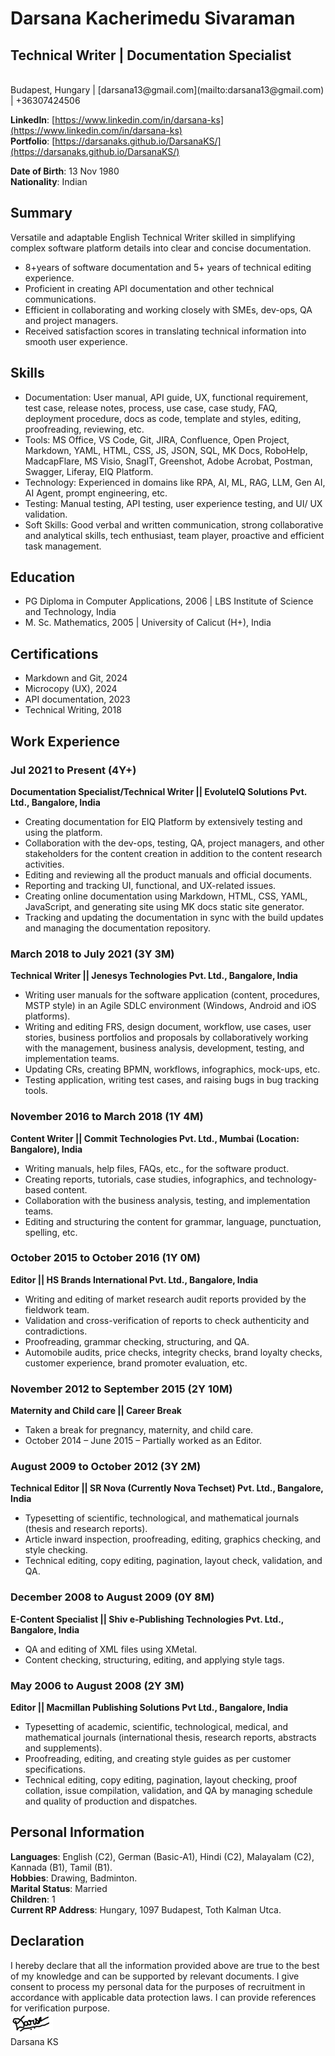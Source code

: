 # Darsana Kacherimedu Sivaraman
## Technical Writer | Documentation Specialist
<br>
Budapest, Hungary | [darsana13@gmail.com](mailto:darsana13@gmail.com) | +36307424506<br>

**LinkedIn**: [https://www.linkedin.com/in/darsana-ks](https://www.linkedin.com/in/darsana-ks)<br>
**Portfolio**: [https://darsanaks.github.io/DarsanaKS/](https://darsanaks.github.io/DarsanaKS/)<br>

**Date of Birth**: 13 Nov 1980<br>
**Nationality**: Indian
<br>


## Summary
Versatile and adaptable English Technical Writer skilled in simplifying complex software platform details into clear and concise documentation.

- 8+years of software documentation and 5+ years of technical editing experience.
- Proficient in creating API documentation and other technical communications.
- Efficient in collaborating and working closely with SMEs, dev-ops, QA and project managers.
- Received satisfaction scores in translating technical information into smooth user experience.

## Skills
- Documentation: User manual, API guide, UX, functional requirement, test case, release notes, process, use case, case study, FAQ, deployment procedure, docs as code, template and styles, editing, proofreading, reviewing, etc.
- Tools: MS Office, VS Code, Git, JIRA, Confluence, Open Project, Markdown, YAML, HTML, CSS, JS, JSON, SQL, MK Docs, RoboHelp, MadcapFlare, MS Visio, SnagIT, Greenshot, Adobe Acrobat, Postman, Swagger, Liferay, EIQ Platform.
- Technology: Experienced in domains like RPA, AI, ML, RAG, LLM, Gen AI, AI Agent, prompt engineering, etc.
- Testing: Manual testing, API testing, user experience testing, and UI/ UX validation.
- Soft Skills: Good verbal and written communication, strong collaborative and analytical skills, tech enthusiast, team player, proactive and efficient task management.

## Education
- PG Diploma in Computer Applications, 2006 | LBS Institute of Science and Technology, India
- M. Sc. Mathematics, 2005 | University of Calicut (H+), India

## Certifications
- Markdown and Git, 2024
- Microcopy (UX), 2024
- API documentation, 2023
- Technical Writing, 2018

## Work Experience

### Jul 2021 to Present (4Y+)
**Documentation Specialist/Technical Writer || EvoluteIQ Solutions Pvt. Ltd., Bangalore, India**

- Creating documentation for EIQ Platform by extensively testing and using the platform.
- Collaboration with the dev-ops, testing, QA, project managers, and other stakeholders for the content creation in addition to the content research activities.
- Editing and reviewing all the product manuals and official documents.
- Reporting and tracking UI, functional, and UX-related issues.
- Creating online documentation using Markdown, HTML, CSS, YAML, JavaScript, and generating site using MK docs static site generator.
- Tracking and updating the documentation in sync with the build updates and managing the documentation repository.
 
### March 2018 to July 2021 (3Y 3M)
**Technical Writer || Jenesys Technologies Pvt. Ltd., Bangalore, India**

- Writing user manuals for the software application (content, procedures, MSTP style) in an Agile SDLC environment (Windows, Android and iOS platforms).
- Writing and editing FRS, design document, workflow, use cases, user stories, business portfolios and proposals by collaboratively working with the management, business analysis, development, testing, and implementation teams.
- Updating CRs, creating BPMN, workflows, infographics, mock-ups, etc.
- Testing application, writing test cases, and raising bugs in bug tracking tools.

### November 2016 to March 2018 (1Y 4M)
**Content Writer || Commit Technologies Pvt. Ltd., Mumbai (Location: Bangalore), India**

- Writing manuals, help files, FAQs, etc., for the software product.
- Creating reports, tutorials, case studies, infographics, and technology-based content.
- Collaboration with the business analysis, testing, and implementation teams.
- Editing and structuring the content for grammar, language, punctuation, spelling, etc.

### October 2015 to October 2016 (1Y 0M)
**Editor || HS Brands International Pvt. Ltd., Bangalore, India**

- Writing and editing of market research audit reports provided by the fieldwork team.
- Validation and cross-verification of reports to check authenticity and contradictions.
- Proofreading, grammar checking, structuring, and QA.
- Automobile audits, price checks, integrity checks, brand loyalty checks, customer experience, brand promoter evaluation, etc.

### November 2012 to September 2015 (2Y 10M)
**Maternity and Child care || Career Break**

- Taken a break for pregnancy, maternity, and child care.
- October 2014 – June 2015 – Partially worked as an Editor.

### August 2009 to October 2012 (3Y 2M)
**Technical Editor || SR Nova (Currently Nova Techset) Pvt. Ltd., Bangalore, India**

- Typesetting of scientific, technological, and mathematical journals (thesis and research reports).
- Article inward inspection, proofreading, editing, graphics checking, and style checking.
- Technical editing, copy editing, pagination, layout check, validation, and QA.

### December 2008 to August 2009 (0Y 8M) 
**E-Content Specialist || Shiv e-Publishing Technologies Pvt. Ltd., Bangalore, India**

- QA and editing of XML files using XMetal.
- Content checking, structuring, editing, and applying style tags.

### May 2006 to August 2008 (2Y 3M)
**Editor || Macmillan Publishing Solutions Pvt Ltd., Bangalore, India**

- Typesetting of academic, scientific, technological, medical, and mathematical journals (international thesis, research reports, abstracts and supplements).
- Proofreading, editing, and creating style guides as per customer specifications.
- Technical editing, copy editing, pagination, layout checking, proof collation, issue compilation, validation, and QA by managing schedule and quality of production and dispatches.

## Personal Information
**Languages**: English (C2), German (Basic-A1), Hindi (C2), Malayalam (C2), Kannada (B1), Tamil (B1).<br>
**Hobbies**: Drawing, Badminton.<br>
**Marital Status**: Married<br>
**Children**: 1<br>
**Current RP Address**: Hungary, 1097 Budapest, Toth Kalman Utca.

## Declaration
I hereby declare that all the information provided above are true to the best of my knowledge and can be supported by relevant documents. I give consent to process my personal data for the purposes of recruitment in accordance with applicable data protection laws. I can provide references for verification purpose.<br>
![Darsana_Signature](Signature.png "Signature")<br>
Darsana KS


 
